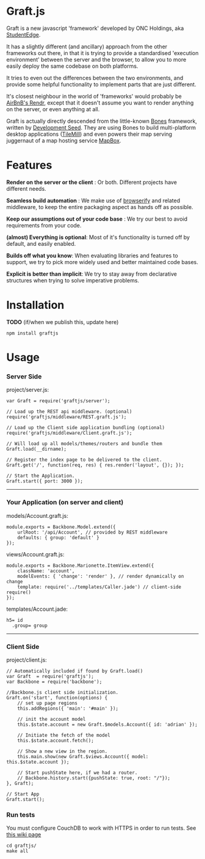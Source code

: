 Graft.js
========

Graft is a new javascript 'framework' developed by ONC Holdings, aka [StudentEdge](http://getstudentedge.com).

It has a slightly different (and ancillary) approach from the other frameworks out there, in that it is trying to provide a standardised 'execution environment' between the server and the browser, to allow you to more easily deploy the same codebase on both platforms.

It tries to even out the differences between the two environments, and provide some helpful functionality to implement parts that are just different.

It's closest neighbour in the world of 'frameworks' would probably be [AirBnB's Rendr](https://github.com/airbnb/rendr), except that it doesn't assume you want to render anything on the server, or even anything at all.

Graft is actually directly descended from the little-known [Bones](https://github.com/developmentseed/bones) framework, written by [Development Seed](http://developmentseed.org). They are using Bones to build multi-platform desktop applications ([TileMill](http://tilemill.com/)) and even powers their map serving juggernaut of a map hosting service [MapBox](https://mapbox.com).

Features
========

__Render on the server or the client__ : Or both. Different projects have different needs.

__Seamless build automation__ : We make use of [browserify](http://browserify.org) and related middleware, to keep the entire packaging aspect as hands off as possible.

__Keep our assumptions out of your code base__ : We try our best to avoid requirements from your code.

__(almost) Everything is optional__: Most of it's functionality is turned off by default, and easily enabled.

__Builds off what you know__: When evaluating libraries and features to support, we try to pick more widely used and better maintained code bases.

__Explicit is better than implicit__: We try to stay away from declarative structures when trying to solve imperative problems.

Installation
============

__TODO__ (if/when we publish this, update here)

	npm install graftjs
    
Usage
=====

### Server Side

project/server.js:  

	var Graft = require('graftjs/server');
    
    // Load up the REST api middleware. (optional)
    require('graftjs/middleware/REST.graft.js');
    
    // Load up the Client side application bundling (optional)
    require('graftjs/middleware/Client.graft.js');
    
    // Will load up all models/themes/routers and bundle them
    Graft.load(__dirname);
    
    // Register the index page to be delivered to the client.
    Graft.get('/', function(req, res) { res.render('layout', {}); });
    
    // Start the Application.
    Graft.start({ port: 3000 });

---

### Your Application (on server and client)

models/Account.graft.js:

    module.exports = Backbone.Model.extend({
        urlRoot: '/api/Account', // provided by REST middleware
        defaults: { group: 'default' }
    });

views/Account.graft.js:
    
    module.exports = Backbone.Marionette.ItemView.extend({
        className: 'account',
    	modelEvents: { 'change': 'render' }, // render dynamically on change
        template: require('../templates/Caller.jade') // client-side require()
    });
    
templates/Account.jade:

	h5= id
      .group= group

---

### Client Side

project/client.js:

	// Automatically included if found by Graft.load()
    var Graft  = require('graftjs');
    var Backbone = require('backbone');
    
    //Backbone.js client side initialization.
    Graft.on('start', function(options) {
    	// set up page regions
    	this.addRegions({ 'main': '#main' });
        
    	// init the account model
    	this.$state.account = new Graft.$models.Account({ id: 'adrian' });
        
        // Initiate the fetch of the model
        this.$state.account.fetch();
        
        // Show a new view in the region.
    	this.main.show(new Graft.$views.Account({ model: this.$state.account });

		// Start pushState here, if we had a router.
	    // Backbone.history.start({pushState: true, root: "/"});
	}, Graft);
    
    // Start App
    Graft.start();

### Run tests

You must configure CouchDB to work with HTTPS in order to run tests.
See [this wiki page](http://wiki.apache.org/couchdb/How_to_enable_SSL)

    cd graftjs/
    make all

